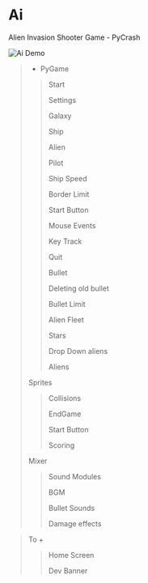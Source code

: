 # Ai
Alien Invasion Shooter Game - PyCrash

![Ai Demo](https://github.com/Mastermindx33/Ai/blob/master/Demo/Dev1.png?raw=true)

>- PyGame
>>Start
>>
>>Settings
>>
>>Galaxy
>>
>>Ship
>>
>>Alien
>>
>>Pilot
>>
>>Ship Speed
>>
>>Border Limit
>>
>>Start Button
>>
>>Mouse Events
>>
>>Key Track
>>
>>Quit
>>
>>Bullet
>>
>>Deleting old bullet
>>
>>Bullet Limit
>>
>>Alien Fleet
>>
>>Stars
>>
>>Drop Down aliens
>>
>>Aliens
>>
>Sprites
>>
>>Collisions
>>
>>EndGame
>>
>>Start Button
>>
>>Scoring
>>
>Mixer
>>
>>Sound Modules
>>
>>BGM
>>
>>Bullet Sounds
>>
>>Damage effects

>To +
>>
>>Home Screen
>>
>>Dev Banner
